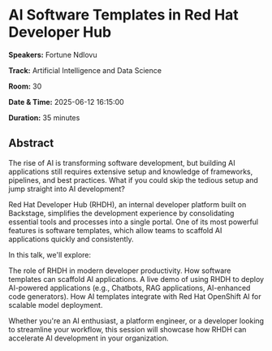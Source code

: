 # AI Software Templates in Red Hat Developer Hub

**Speakers:** Fortune Ndlovu
                    
**Track:** Artificial Intelligence and Data Science
                    
**Room:** 30
                    
**Date & Time:** 2025-06-12 16:15:00
                    
**Duration:** 35 minutes
                    
## Abstract
                    
The rise of AI is transforming software development, but building AI applications still requires extensive setup and knowledge of frameworks, pipelines, and best practices. What if you could skip the tedious setup and jump straight into AI development?

Red Hat Developer Hub (RHDH), an internal developer platform built on Backstage, simplifies the development experience by consolidating essential tools and processes into a single portal. One of its most powerful features is software templates, which allow teams to scaffold AI applications quickly and consistently.

In this talk, we'll explore:

The role of RHDH in modern developer productivity.
How software templates can scaffold AI applications.
A live demo of using RHDH to deploy AI-powered applications (e.g., Chatbots, RAG applications, AI-enhanced code generators).
How AI templates integrate with Red Hat OpenShift AI for scalable model deployment.

Whether you're an AI enthusiast, a platform engineer, or a developer looking to streamline your workflow, this session will showcase how RHDH can accelerate AI development in your organization.
